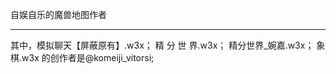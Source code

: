 自娱自乐的魔兽地图作者
  
---  
  
其中，模拟聊天【屏蔽原有】.w3x； 精 分 世 界.w3x； 精分世界_婉嘉.w3x； 象棋.w3x 的创作者是@komeiji_vitorsi;  
